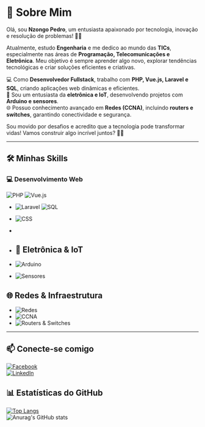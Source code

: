 # 🚀 Sobre Mim

Olá, sou **Nzongo Pedro**, um entusiasta apaixonado por tecnologia, inovação e resolução de problemas! 📡💡

Atualmente, estudo **Engenharia** e me dedico ao mundo das **TICs**, especialmente nas áreas de **Programação, Telecomunicações e Eletrônica**. Meu objetivo é sempre aprender algo novo, explorar tendências tecnológicas e criar soluções eficientes e criativas.

💻 Como **Desenvolvedor Fullstack**, trabalho com **PHP, Vue.js, Laravel e SQL**, criando aplicações web dinâmicas e eficientes.  
🔧 Sou um entusiasta da **eletrônica e IoT**, desenvolvendo projetos com **Arduino e sensores**.  
🌐 Possuo conhecimento avançado em **Redes (CCNA)**, incluindo **routers e switches**, garantindo conectividade e segurança.

Sou movido por desafios e acredito que a tecnologia pode transformar vidas! Vamos construir algo incrível juntos? 🚀✨

---

## 🛠️ Minhas Skills

### 💻 Desenvolvimento Web

![PHP](https://img.shields.io/badge/-PHP-777BB4?style=flat-square&logo=php&logoColor=white) ![Vue.js](https://img.shields.io/badge/-Vue.js-4FC08D?style=flat-square&logo=vue.js&logoColor=white)
- ![Laravel](https://img.shields.io/badge/-Laravel-FF2D20?style=flat-square&logo=laravel&logoColor=white) ![SQL](https://img.shields.io/badge/-SQL-4479A1?style=flat-square&logo=mysql&logoColor=white)
- ![CSS](https://img.shields.io/badge/-CSS3-1572B6?style=flat-square&logo=css3&logoColor=white)
-
- ## 🔌 Eletrônica & IoT

- ![Arduino](https://img.shields.io/badge/-Arduino-00979D?style=flat-square&logo=arduino&logoColor=white)
- ![Sensores](https://img.shields.io/badge/-Sensores-FF9800?style=flat-square)

## 🌐 Redes & Infraestrutura

- ![Redes](https://img.shields.io/badge/-Redes-00A8E8?style=flat-square)
- ![CCNA](https://img.shields.io/badge/-CCNA-1F8ACB?style=flat-square)
- ![Routers & Switches](https://img.shields.io/badge/-Routers%20&%20Switches-333333?style=flat-square)

---

## 📫 Conecte-se comigo

[![Facebook](https://img.shields.io/badge/-Facebook-1877F2?style=flat-square&logo=facebook&logoColor=white)](https://web.facebook.com/muto.yakevela.3/)  
[![LinkedIn](https://img.shields.io/badge/-LinkedIn-0077B5?style=flat-square&logo=linkedin&logoColor=white)](https://www.linkedin.com/in/nzongo-francisco-pedro-5961161a2/)


## 📊 Estatísticas do GitHub

[![Top Langs](https://github-readme-stats.vercel.app/api/top-langs/?username=NzongoPedro)](https://github.com/NzongoPedro/github-readme-stats)  
![Anurag's GitHub stats](https://github-readme-stats.vercel.app/api?username=NzongoPedro)

